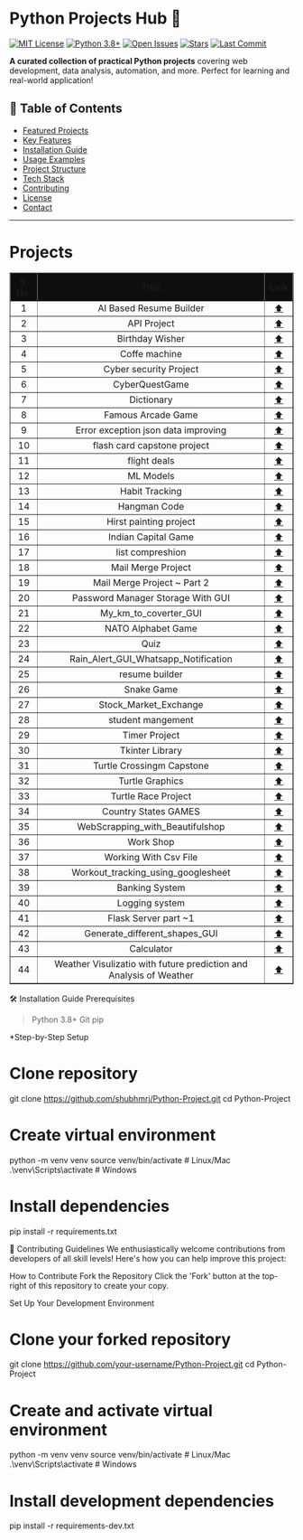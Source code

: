 # Python Projects Hub 🐍

[![MIT License](https://img.shields.io/badge/License-MIT-yellow.svg)](LICENSE)
[![Python 3.8+](https://img.shields.io/badge/Python-3.8%2B-blue)](https://python.org)
[![Open Issues](https://img.shields.io/github/issues/shubhmrj/Python-Project)](https://github.com/shubhmrj/Python-Project/issues)
[![Stars](https://img.shields.io/github/stars/shubhmrj/Python-Project)](https://github.com/shubhmrj/Python-Project/stargazers)
[![Last Commit](https://img.shields.io/github/last-commit/shubhmrj/Python-Project)](https://github.com/shubhmrj/Python-Project/commits/main)

**A curated collection of practical Python projects** covering web development, data analysis, automation, and more. Perfect for learning and real-world application!

## 🌟 Table of Contents
- [Featured Projects](#-featured-projects)
- [Key Features](#-key-features)
- [Installation Guide](#-installation-guide)
- [Usage Examples](#-usage-examples)
- [Project Structure](#-project-structure)
- [Tech Stack](#-tech-stack)
- [Contributing](#-contributing)
- [License](#-license)
- [Contact](#-contact)

---



# Projects

<div align="center">

<table border="1" cellspacing="0" cellpadding="8" style="border-collapse: collapse; width: 100%; text-align: center;">
  <thead style="background-color: #0f0e0eff;">
    <tr>
      <th style="width:10%;">S. No.</th>
      <th style="width:150%; allign:center;">Title</th>
      <th style="width:20%;">Link</th>
    </tr>
  </thead>
  <tbody>
    <tr>
      <td>1</td>
      <td>AI Based Resume Builder</td>
      <td><a href="\AI Based resume Builder Tool">⬆️</a></td>
    </tr>
    <tr>
      <td>2</td>
      <td>API Project</td>
      <td><a href="\Python Codes\API Project">⬆️</a></td>
    </tr>
    <tr>
      <td>3</td>
      <td>Birthday Wisher</td>
      <td><a href="\Birthday Wisher">⬆️</a></td>
    </tr>
    <tr>
      <td>4</td>
      <td>Coffe machine</td>
      <td><a href="\coffe machine">⬆️</a></td>
    </tr>
    <tr>
      <td>5</td>
      <td>Cyber security Project</td>
      <td><a href="\Cyber security Project">⬆️</a></td>
    </tr>
    <tr>
      <td>6</td>
      <td>CyberQuestGame</td>
      <td><a href="\CyberQuestGame">⬆️</a></td>
    </tr>
    <tr>
      <td>7</td>
      <td>Dictionary</td>
      <td><a href="\Dictionary">⬆️</a></td>
    </tr>
    <tr>
      <td>8</td>
      <td>Famous Arcade Game</td>
      <td><a href="\Famous Arcade Game">⬆️</a></td>
    </tr>
    <tr>
      <td>9</td>
      <td>Error exception json data improving</td>
      <td><a href="\Error exception json data improving(day 30)">⬆️</a></td>
    </tr>
    <tr>
      <td>10</td>
      <td>flash card capstone project</td>
      <td><a href="\flash card capstone project(day 31)">⬆️</a></td>
    </tr>
    <tr>
      <td>11</td>
      <td>flight deals</td>
      <td><a href="\flight deals">⬆️</a></td>
    </tr>
    <tr>
      <td>12</td>
      <td>ML Models</td>
      <td><a href="\ML Models">⬆️</a></td>
    </tr>
    <tr>
      <td>13</td>
      <td>Habit Tracking</td>
      <td><a href="\Habit Tracking">⬆️</a></td>
    </tr>
    <tr>
      <td>14</td>
      <td>Hangman Code</td>
      <td><a href="\Hangman Code">⬆️</a></td>
    </tr>
    <tr>
      <td>15</td>
      <td>Hirst painting project</td>
      <td><a href="\Hirst painting project">⬆️</a></td>
    </tr>
    <tr>
      <td>16</td>
      <td>Indian Capital Game</td>
      <td><a href="\Indian Capital Game">⬆️</a></td>
    </tr>
    <tr>
      <td>17</td>
      <td>list compreshion</td>
      <td><a href="\list compreshion">⬆️</a></td>
    </tr>
    <tr>
      <td>18</td>
      <td>Mail Merge Project</td>
      <td><a href="\Mail Merge Project Start">⬆️</a></td>
    </tr>
    <tr>
      <td>19</td>
      <td>Mail Merge Project ~ Part 2</td>
      <td><a href="\Mail+Merge+Project+Start/.idea">⬆️</a></td>
    </tr>
    <tr>
      <td>20</td>
      <td>Password Manager Storage With GUI</td>
      <td><a href="\Password Manager">⬆️</a></td>
    </tr>
    <tr>
      <td>21</td>
      <td>My_km_to_coverter_GUI</td>
      <td><a href="\My_km_to_coverter">⬆️</a></td>
    </tr>
    <tr>
      <td>22</td>
      <td>NATO Alphabet Game</td>
      <td><a href="\NATO Alphabet">⬆️</a></td>
    </tr>
    <tr>
      <td>23</td>
      <td>Quiz</td>
      <td><a href="\Quiz">⬆️</a></td>
    </tr>
    <tr>
      <td>24</td>
      <td>Rain_Alert_GUI_Whatsapp_Notification</td>
      <td><a href="\Rain_Alert Day 35">⬆️</a></td>
    </tr>
    <tr>
      <td>25</td>
      <td>resume builder</td>
      <td><a href="\resume builder">⬆️</a></td>
    </tr>
    <tr>
      <td>26</td>
      <td>Snake Game</td>
      <td><a href="\Snake Game">⬆️</a></td>
    </tr>
    <tr>
      <td>27</td>
      <td>Stock_Market_Exchange</td>
      <td><a href="\Stock_Market_Exchange">⬆️</a></td>
    </tr>
    <tr>
      <td>28</td>
      <td>student mangement</td>
      <td><a href="\student mangement">⬆️</a></td>
    </tr>
    <tr>
      <td>29</td>
      <td>Timer Project</td>
      <td><a href="\Timer Project">⬆️</a></td>
    </tr>
    <tr>
      <td>30</td>
      <td>Tkinter Library</td>
      <td><a href="\Tkinter Library">⬆️</a></td>
    </tr>
    <tr>
      <td>31</td>
      <td>Turtle  Crossingm Capstone</td>
      <td><a href="\Turtle  Crossingm Capstone">⬆️</a></td>
    </tr>
    <tr>
      <td>32</td>
      <td>Turtle Graphics</td>
      <td><a href="\Turtle Graphics">⬆️</a></td>
    </tr>
    <tr>
      <td>33</td>
      <td>Turtle Race Project</td>
      <td><a href="\Turtle Race Project">⬆️</a></td>
    </tr>
    <tr>
      <td>34</td>
      <td>Country States GAMES</td>
      <td><a href="\Country States GAMES">⬆️</a></td>
    </tr>
    <tr>
      <td>35</td>
      <td>WebScrapping_with_Beautifulshop</td>
      <td><a href="\WebScrapping_with_Beautifulshop">⬆️</a></td>
    </tr>
    <tr>
      <td>36</td>
      <td>Work Shop</td>
      <td><a href="\Work Shop">⬆️</a></td>
    </tr>
    <tr>
      <td>37</td>
      <td>Working With Csv File</td>
      <td><a href="\Working With Csv File">⬆️</a></td>
    </tr>
    <tr>
      <td>38</td>
      <td>Workout_tracking_using_googlesheet</td>
      <td><a href="\Workout_tracking_using_googlesheet">⬆️</a></td>
    </tr>
    <tr>
      <td>39</td>
      <td>Banking System</td>
      <td><a href="\Banking System">⬆️</a></td>
    </tr>
    <tr>
      <td>40</td>
      <td>Logging system</td>
      <td><a href="\Logging system">⬆️</a></td>
    </tr>
    <tr>
      <td>41</td>
      <td>Flask Server part ~1</td>
      <td><a href="\Flask Server part ~1">⬆️</a></td>
    </tr>
    <tr>
      <td>42</td>
      <td>Generate_different_shapes_GUI</td>
      <td><a href="\Generate_different_shapes_GUI">⬆️</a></td>
    </tr>
    <tr>
      <td>43</td>
      <td>Calculator</td>
      <td><a href="\calculator.py">⬆️</a></td>
    </tr>
    <tr>
      <td>44</td>
      <td>Weather Visulizatio with future prediction and Analysis of Weather</td>
      <td><a href="\Wheather Apk">⬆️</a></td>
    </tr>
  </tbody>
</table>
</div>


<!-- ### 1. Advanced Web Scraper
![Web Scraper Demo](demo/web_scraper.gif)
- **Description**: Robust web scraping solution with proxy rotation and CAPTCHA handling
- **Features**:
  - Multi-page crawling
  - Data export to CSV/JSON
  - Headless browser support
- **Quick Start**:
  ```bash
  cd web_scraper
  python main.py --url="https://example.com" --output="data.csv" -->

🛠️ Installation Guide
Prerequisites
>Python 3.8+
>Git
>pip

*Step-by-Step Setup
# Clone repository
git clone https://github.com/shubhmrj/Python-Project.git
cd Python-Project

# Create virtual environment
python -m venv venv
source venv/bin/activate  # Linux/Mac
.\venv\Scripts\activate   # Windows

# Install dependencies
pip install -r requirements.txt

🤝 Contributing Guidelines
We enthusiastically welcome contributions from developers of all skill levels! Here's how you can help improve this project:

How to Contribute
Fork the Repository
Click the 'Fork' button at the top-right of this repository to create your copy.

Set Up Your Development Environment

# Clone your forked repository
git clone https://github.com/your-username/Python-Project.git
cd Python-Project

# Create and activate virtual environment
python -m venv venv
source venv/bin/activate  # Linux/Mac
.\venv\Scripts\activate   # Windows

# Install development dependencies
pip install -r requirements-dev.txt